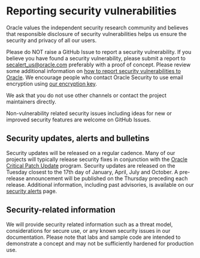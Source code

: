 # Reporting security vulnerabilities

Oracle values the independent security research community and believes that
responsible disclosure of security vulnerabilities helps us ensure the security
and privacy of all our users.

Please do NOT raise a GitHub Issue to report a security vulnerability. If you
believe you have found a security vulnerability, please submit a report to
[secalert_us@oracle.com](mailto:secalert_us@oracle.com) preferably with a proof of concept. 
Please review some additional information on 
[how to report security vulnerabilities to Oracle](https://www.oracle.com/corporate/security-practices/assurance/vulnerability/reporting.html).
We encourage people who contact Oracle Security to use email encryption using
[our encryption key](https://www.oracle.com/security-alerts/encryptionkey.html).

We ask that you do not use other channels or contact the project maintainers
directly.

Non-vulnerability related security issues including ideas for new or improved
security features are welcome on GitHub Issues.

## Security updates, alerts and bulletins

Security updates will be released on a regular cadence. Many of our projects
will typically release security fixes in conjunction with the
[Oracle Critical Patch Update](https://www.oracle.com/security-alerts/encryptionkey.html) program. 
Security updates are released on the Tuesday closest to the 17th day of January, April, July and October. 
A pre-release announcement will be published on the Thursday preceding each release. Additional
information, including past advisories, is available on our 
[security alerts](https://www.oracle.com/security-alerts/) page.

## Security-related information

We will provide security related information such as a threat model, considerations
for secure use, or any known security issues in our documentation. Please note
that labs and sample code are intended to demonstrate a concept and may not be
sufficiently hardened for production use.
